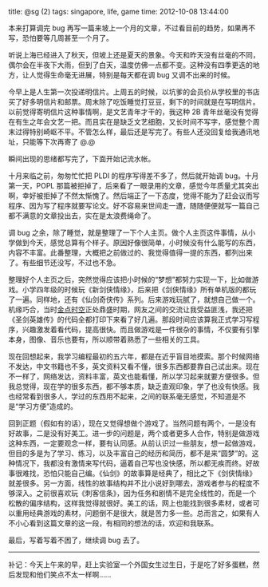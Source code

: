 title: @sg (2)
tags: singapore, life, game
time: 2012-10-08 13:44:00

本来打算调完 bug 再写一篇来坡上一个月的文章，不过看目前的趋势，如果再不写，恐怕要等几周甚至一个月了。

听说上海已经进入了秋天，但坡上还是夏天的景象。今天和昨天没有丝毫的不同，偶尔会在半夜下大雨，但到了白天，温度仿佛一点都不变。这种没有四季更迭的地方，让人觉得生命毫无进展，特别是每天都在调 bug 又调不出来的时候。

今早上是人生第一次投递明信片。上周五的时候，以坑爹的会员价从学校里的书店买了好多明信片和邮票。周末除了吃饭睡觉打豆豆，剩下的时间就是在写明信片。以前觉得寄明信片这种事情啊，是文艺青年才干的，我这种 2B 青年丝毫没有觉得在有生之年会文艺一把。而且实在是缺乏文艺细胞，又长时间不写字，感觉整个周末过得特别崎岖不平。不管怎么样，最后还是写完了。有些人还没回复给我通讯地址，只能等下次再寄了 @.@

瞬间出现的思绪都写完了，下面开始记流水帐。

十月来临之前，匆匆忙忙把 PLDI 的程序写得差不多了，然后就开始调 bug。十月第一天，POPL 那篇被拒掉了，后来看了一眼录用的文章，感觉今年质量尤其突出啊，幸好被拒掉了不然太惭愧了。然后端正了一下态度，觉得不能为了赶会议而写程序、因为写了程序就要写论文。好不容易来世间走一遭，随随便便就写一篇自己都不满意的文章投出去，实在是太浪费绳命了。

调 bug 之余，除了睡觉，就是整理了一下个人主页。做个人主页这件事情，从小学做到今天，感觉总算有个样子。原因好像很简单，小时候没有什么能写的东西，内容不丰富。此番整理，大概把之前做过的、我觉得值得一提的东西，都列出来了。有些细节还没写，不过也不急。

整理好个人主页之后，突然觉得应该把小时候的“梦想”都努力实现一下，比如做游戏。小学四年级的时候玩《新剑侠情缘》，后来把《剑侠情缘》所有单机版的都玩了一遍。同样地，还有《仙剑奇侠传》系列。后来游戏玩腻了，就想自己做一个。机缘巧合，当时[金点时空](http://www.gpgame.net/)正处鼎盛时期，网友之间的交流让我受益匪浅，我还把《圣剑英雄传》的代码全都打印下来看了好几遍。那段时间应该算我正式学习写程序，兴趣激发着看代码，提高很快。而且做游戏是一件很杂的事情，不仅要有引擎本身，图像、音乐也要有，所以顺带着熟悉了一些相关的工具。

现在回想起来，我学习编程最初的五六年，都是在近乎盲目地摸索。那个时候网络不发达，中文书籍也不多，英文资料又看不懂，很多东西都要靠自己试出来。现在不一样了，网络发达，资料丰富，英文也能看懂，所以学习起来就要方便很多。但我总觉得，现在学的很多东西，都不够本质，缺乏直观印象，学了也没有快感。我也经常看到很多人，学过的东西用不起来，之间的联系毫无感觉，不知道是不是“学习方便”造成的。

回到正题（假如有的话），现在又觉得想做个游戏了。当然问题有两个，一是没有好故事，二是没有好美工。进一步的问题是，两个或者更多人合作，特别是做游戏这种东西，一定要观念一样，要有认同感。从前认识过一些朋友，想一起做游戏，但目的多是为了学习、练习，以及丰富自己的经历和简历，都不是来“圆梦”的。这种情况下，我都没有激情来写代码，逼着自己写也没快感，所以都无疾而终。好故事很难找，恐怕只能自己编。《仙剑》的故事算是经典了，相比之下《剑侠情缘》就差很多。另一方面，线性的故事结构并不比小说好到哪去，游戏者参与的程度不够深入。之前很喜欢玩《刺客信条》，因为任务和剧情不是完全线性的，而是一个松散的偏序结构，这样我觉得就很好。美工的话，网上也能找到很多素材，或者可以重用经典游戏的素材，问题倒不是很大，就是苦力多一些。总而言之，如果有人不小心看到这篇文章的这一段，有相同的想法的话，欢迎和我联系。

最后，写着写着不困了，继续调 bug 去了。

-----

补记：今天上午来的早，赶上实验室一个外国女生过生日，于是吃了好多蛋糕，然后发现和他们笑点不太一样啊……

